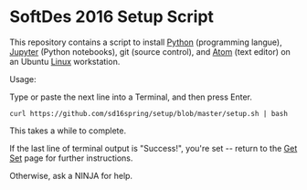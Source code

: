 # SoftDes 2016 Setup Script

This repository contains a script to install [Python](https://www.python.org) (programming langue), [Jupyter](http://jupyter.org) (Python notebooks), git (source control), and [Atom](https://atom.io) (text editor) on an Ubuntu [Linux](https://en.wikipedia.org/wiki/Linux) workstation.

Usage:

Type or paste the next line into a Terminal, and then press Enter.
```
curl https://github.com/sd16spring/setup/blob/master/setup.sh | bash
```

This takes a while to complete.

If the last line of terminal output is "Success!", you're set -- return to the [Get Set](https://sites.google.com/site/sd16spring/home/assignments-and-mini-projects/setup-your-environment) page for further instructions.

Otherwise, ask a NINJA for help.
